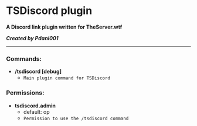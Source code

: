 # TSDiscord plugin
**A Discord link plugin written for TheServer.wtf**

**_Created by Pdani001_**
***
### Commands:
- **/tsdiscord [debug]**
  - `Main plugin command for TSDiscord`

### Permissions:
- **tsdiscord.admin**
  - default: op
  - `Permission to use the /tsdiscord command`